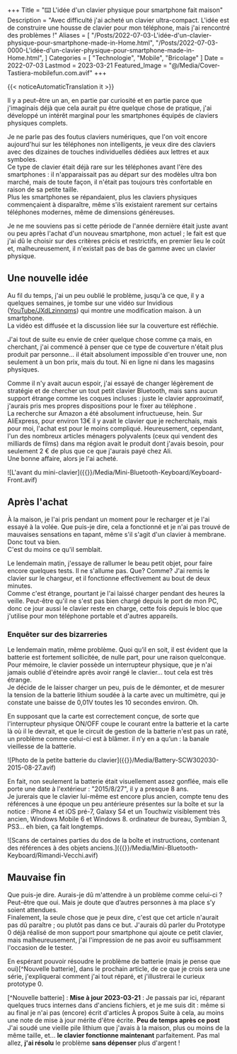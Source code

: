 +++
Title = "⌨️ L'idée d'un clavier physique pour smartphone fait maison"
Description = "Avec difficulté j'ai acheté un clavier ultra-compact. L'idée est de construire une housse de clavier pour mon téléphone, mais j'ai rencontré des problèmes !"
Aliases = [
  "/Posts/2022-07-03-L'idée-d'un-clavier-physique-pour-smartphone-made-in-Home.html",
  "/Posts/2022-07-03-0000-L'idée-d'un-clavier-physique-pour-smartphone-made-in-Home.html",
]
Categories = [ "Technologie", "Mobile", "Bricolage" ]
Date = 2022-07-03
Lastmod = 2023-03-21
Featured_Image = "@/Media/Cover-Tastiera-mobilefun.com.avif"
+++

{{< noticeAutomaticTranslation it >}}



Il y a peut-être un an, en partie par curiosité et en partie parce que j'imaginais déjà que cela aurait pu être quelque chose de pratique, j'ai développé un intérêt marginal pour les smartphones équipés de claviers physiques complets.

Je ne parle pas des foutus claviers numériques, que l'on voit encore aujourd'hui sur les téléphones non intelligents, je veux dire des claviers avec des dizaines de touches individuelles dédiées aux lettres et aux symboles.  
Ce type de clavier était déjà rare sur les téléphones avant l'ère des smartphones : il n'apparaissait pas au départ sur des modèles ultra bon marché, mais de toute façon, il n'était pas toujours très confortable en raison de sa petite taille.  
Plus les smartphones se répandaient, plus les claviers physiques commençaient à disparaître, même s'ils existaient rarement sur certains téléphones modernes, même de dimensions généreuses.

Je ne me souviens pas si cette période de l'année dernière était juste avant ou peu après l'achat d'un nouveau smartphone, mon actuel ; le fait est que j'ai dû le choisir sur des critères précis et restrictifs, en premier lieu le coût et, malheureusement, il n'existait pas de bas de gamme avec un clavier physique.

## Une nouvelle idée

Au fil du temps, j'ai un peu oublié le problème, jusqu'à ce que, il y a quelques semaines, je tombe sur une vidéo sur Invidious ([YouTube/JXdLzinnqms](https://invidious.snopyta.org/JXdLzinnqms)) qui montre une modification maison. à un smartphone.  
La vidéo est diffusée et la discussion liée sur la couverture est réfléchie.

J'ai tout de suite eu envie de créer quelque chose comme ça mais, en cherchant, j'ai commencé à penser que ce type de couverture n'était plus produit par personne... il était absolument impossible d'en trouver une, non seulement à un bon prix, mais du tout. Ni en ligne ni dans les magasins physiques.

Comme il n'y avait aucun espoir, j'ai essayé de changer légèrement de stratégie et de chercher un tout petit clavier Bluetooth, mais sans aucun support étrange comme les coques incluses : juste le clavier approximatif, j'aurais pris mes propres dispositions pour le fixer au téléphone .  
La recherche sur Amazon a été absolument infructueuse, hein. Sur AliExpress, pour environ 13€ il y avait le clavier que je recherchais, mais pour moi, l'achat est pour le moins compliqué. Heureusement, cependant, l'un des nombreux articles ménagers polyvalents (ceux qui vendent des milliards de films) dans ma région avait le produit dont j'avais besoin, pour seulement 2 € de plus que ce que j'aurais payé chez Ali.  
Une bonne affaire, alors je l'ai acheté.

![L'avant du mini-clavier]({{<assetsRoot >}}/Media/Mini-Bluetooth-Keyboard/Keyboard-Front.avif)

## Après l'achat

À la maison, je l'ai pris pendant un moment pour le recharger et je l'ai essayé à la volée. Que puis-je dire, cela a fonctionné et je n'ai pas trouvé de mauvaises sensations en tapant, même s'il s'agit d'un clavier à membrane.  
Donc tout va bien.  
C'est du moins ce qu'il semblait.

Le lendemain matin, j'essaye de rallumer le beau petit objet, pour faire encore quelques tests. Il ne s'allume pas. Que? Comme? J'ai remis le clavier sur le chargeur, et il fonctionne effectivement au bout de deux minutes.  
Comme c'est étrange, pourtant je l'ai laissé charger pendant des heures la veille. Peut-être qu'il ne s'est pas bien chargé depuis le port de mon PC, donc ce jour aussi le clavier reste en charge, cette fois depuis le bloc que j'utilise pour mon téléphone portable et d'autres appareils.

### Enquêter sur des bizarreries

Le lendemain matin, même problème. Quoi qu’il en soit, il est évident que la batterie est fortement sollicitée, de nulle part, pour une raison quelconque. Pour mémoire, le clavier possède un interrupteur physique, que je n'ai jamais oublié d'éteindre après avoir rangé le clavier... tout cela est très étrange.  
Je décide de le laisser charger un peu, puis de le démonter, et de mesurer la tension de la batterie lithium soudée à la carte avec un multimètre, qui je constate une baisse de 0,01V toutes les 10 secondes environ. Oh.

En supposant que la carte est correctement conçue, de sorte que l'interrupteur physique ON/OFF coupe le courant entre la batterie et la carte là où il le devrait, et que le circuit de gestion de la batterie n'est pas un raté, un problème comme celui-ci est à blâmer. il n’y en a qu’un : la banale vieillesse de la batterie.

![Photo de la petite batterie du clavier]({{<assetsRoot >}}/Media/Battery-SCW302030-2015-08-27.avif)

En fait, non seulement la batterie était visuellement assez gonflée, mais elle porte une date à l'extérieur : "2015/8/27", il y a presque 8 ans.  
Je jurerais que le clavier lui-même est encore plus ancien, compte tenu des références à une époque un peu antérieure présentes sur la boîte et sur la notice : iPhone 4 et iOS pré-7, Galaxy S4 et un Touchwiz visiblement très ancien, Windows Mobile 6 et Windows 8. ordinateur de bureau, Symbian 3, PS3... eh bien, ça fait longtemps.

![Scans de certaines parties du dos de la boîte et instructions, contenant des références à des objets anciens.]({{<assetsRoot >}}/Media/Mini-Bluetooth-Keyboard/Rimandi-Vecchi.avif)

## Mauvaise fin

Que puis-je dire. Aurais-je dû m'attendre à un problème comme celui-ci ? Peut-être que oui. Mais je doute que d’autres personnes à ma place s’y soient attendues.  
Finalement, la seule chose que je peux dire, c'est que cet article n'aurait pas dû paraître ; ou plutôt pas dans ce but. J'aurais dû parler du Prototype 0 déjà réalisé de mon support pour smartphone qui ajoute ce petit clavier, mais malheureusement, j'ai l'impression de ne pas avoir eu suffisamment l'occasion de le tester.

En espérant pouvoir résoudre le problème de batterie (mais je pense que oui)[^Nouvelle batterie], dans le prochain article, de ce que je crois sera une série, j'expliquerai comment j'ai tout réparé, et j'illustrerai le curieux prototype 0.

[^Nouvelle batterie] : **Mise à jour 2023-03-21** : Je passais par ici, réparant quelques trucs internes dans d'anciens fichiers, et je me suis dit : même si au final je n'ai pas (encore) écrit d'articles À propos Suite à cela, au moins une note de mise à jour mérite d'être écrite. **Peu de temps après ce post** J'ai soudé une vieille pile lithium que j'avais à la maison, plus ou moins de la même taille, et... **le clavier fonctionne maintenant** parfaitement. Pas mal allez, **j'ai résolu** le problème **sans dépenser** plus d'argent !
